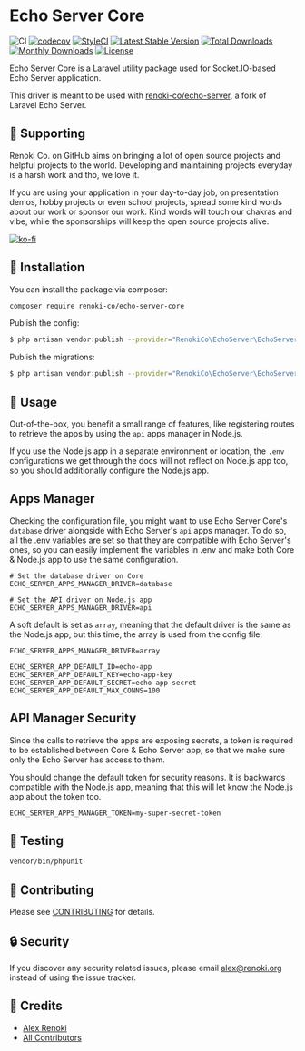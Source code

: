 Echo Server Core
================

![CI](https://github.com/renoki-co/echo-server-core/workflows/CI/badge.svg?branch=master)
[![codecov](https://codecov.io/gh/renoki-co/echo-server-core/branch/master/graph/badge.svg)](https://codecov.io/gh/renoki-co/echo-server-core/branch/master)
[![StyleCI](https://github.styleci.io/repos/327936460/shield?branch=master)](https://github.styleci.io/repos/327936460)
[![Latest Stable Version](https://poser.pugx.org/renoki-co/echo-server-core/v/stable)](https://packagist.org/packages/renoki-co/echo-server-core)
[![Total Downloads](https://poser.pugx.org/renoki-co/echo-server-core/downloads)](https://packagist.org/packages/renoki-co/echo-server-core)
[![Monthly Downloads](https://poser.pugx.org/renoki-co/echo-server-core/d/monthly)](https://packagist.org/packages/renoki-co/echo-server-core)
[![License](https://poser.pugx.org/renoki-co/echo-server-core/license)](https://packagist.org/packages/renoki-co/echo-server-core)

Echo Server Core is a Laravel utility package used for Socket.IO-based Echo Server application.

This driver is meant to be used with [renoki-co/echo-server](https://github.com/renoki-co/echo-server), a fork of Laravel Echo Server.

## 🤝 Supporting

Renoki Co. on GitHub aims on bringing a lot of open source projects and helpful projects to the world. Developing and maintaining projects everyday is a harsh work and tho, we love it.

If you are using your application in your day-to-day job, on presentation demos, hobby projects or even school projects, spread some kind words about our work or sponsor our work. Kind words will touch our chakras and vibe, while the sponsorships will keep the open source projects alive.

[![ko-fi](https://www.ko-fi.com/img/githubbutton_sm.svg)](https://ko-fi.com/R6R42U8CL)

## 🚀 Installation

You can install the package via composer:

```bash
composer require renoki-co/echo-server-core
```

Publish the config:

```bash
$ php artisan vendor:publish --provider="RenokiCo\EchoServer\EchoServerServiceProvider" --tag="config"
```

Publish the migrations:

```bash
$ php artisan vendor:publish --provider="RenokiCo\EchoServer\EchoServerServiceProvider" --tag="migrations"
```

## 🙌 Usage

Out-of-the-box, you benefit a small range of features, like registering routes to retrieve the apps by using the `api` apps manager in Node.js.

If you use the Node.js app in a separate environment or location, the `.env` configurations we get through the docs will not reflect on Node.js app too, so you should additionally configure the Node.js app.

## Apps Manager

Checking the configuration file, you might want to use Echo Server Core's `database` driver alongside with Echo Server's `api` apps manager. To do so, all the .env variables are set so that they are compatible with Echo Server's ones, so you can easily implement the variables in .env and make both Core & Node.js app to use the same configuration.

```env
# Set the database driver on Core
ECHO_SERVER_APPS_MANAGER_DRIVER=database

# Set the API driver on Node.js app
ECHO_SERVER_APPS_MANAGER_DRIVER=api
```

A soft default is set as `array`, meaning that the default driver is the same as the Node.js app, but this time, the array is used from the config file:

```env
ECHO_SERVER_APPS_MANAGER_DRIVER=array

ECHO_SERVER_APP_DEFAULT_ID=echo-app
ECHO_SERVER_APP_DEFAULT_KEY=echo-app-key
ECHO_SERVER_APP_DEFAULT_SECRET=echo-app-secret
ECHO_SERVER_APP_DEFAULT_MAX_CONNS=100
```

## API Manager Security

Since the calls to retrieve the apps are exposing secrets, a token is required to be established between Core & Echo Server app, so that we make sure only the Echo Server has access to them.

You should change the default token for security reasons. It is backwards compatible with the Node.js app, meaning that this will let know the Node.js app about the token too.

```env
ECHO_SERVER_APPS_MANAGER_TOKEN=my-super-secret-token
```

## 🐛 Testing

``` bash
vendor/bin/phpunit
```

## 🤝 Contributing

Please see [CONTRIBUTING](CONTRIBUTING.md) for details.

## 🔒  Security

If you discover any security related issues, please email alex@renoki.org instead of using the issue tracker.

## 🎉 Credits

- [Alex Renoki](https://github.com/rennokki)
- [All Contributors](../../contributors)
